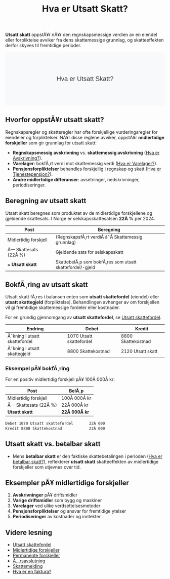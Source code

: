 ﻿---
title: "Hva er Utsatt Skatt?"
meta_title: "Hva er Utsatt Skatt?"
meta_description: '**Utsatt skatt** oppstÃ¥r nÃ¥r den regnskapsmessige verdien av en eiendel eller forpliktelse avviker fra dens skattemessige grunnlag, og skatteeffekten derfor s...'
slug: hva-er-utsatt-skatt
type: blog
layout: pages/single
---

**Utsatt skatt** oppstÃ¥r nÃ¥r den regnskapsmessige verdien av en eiendel eller forpliktelse avviker fra dens skattemessige grunnlag, og skatteeffekten derfor skyves til fremtidige perioder.

![Hva er Utsatt Skatt?](hva-er-utsatt-skatt-image.svg)

## Hvorfor oppstÃ¥r utsatt skatt?
Regnskapsregler og skatteregler har ofte forskjellige vurderingsregler for eiendeler og forpliktelser. NÃ¥r disse reglene avviker, oppstÃ¥r **midlertidige forskjeller** som gir grunnlag for utsatt skatt:

* **Regnskapsmessig avskrivning** vs. **skattemessig avskrivning** ([Hva er Avskrivning?](/blogs/regnskap/hva-er-avskrivning "Hva er Avskrivning? Prinsipper og Eksempler")).
* **Varelager**: bokfÃ¸rt verdi mot skattemessig verdi ([Hva er Varelager?](/blogs/regnskap/hva-er-varelager "Hva er Varelager “ RegnskapsfÃ¸ring og Vurdering")).
* **Pensjonsforpliktelser** behandles forskjellig i regnskap og skatt ([Hva er Tjenestepensjon?](/blogs/regnskap/hva-er-tjenestepensjon "Hva er Tjenestepensjon? RegnskapsfÃ¸ring og Skatt")).
* **Andre midlertidige differanser**: avsetninger, nedskrivninger, periodiseringer.

## Beregning av utsatt skatt
Utsatt skatt beregnes som produktet av de midlertidige forskjellene og gjeldende skattesats. I Norge er selskapsskattesatsen **22Â %** per 2024.

| **Post**                           | **Beregning**                                           |
|------------------------------------|---------------------------------------------------------|
| Midlertidig forskjell              | (RegnskapsfÃ¸rt verdiÂ âˆ’Â Skattemessig grunnlag)           |
| Ã— Skattesats (22Â %)                | Gjeldende sats for selskapsskatt                        |
| **= Utsatt skatt**                 | SkattebelÃ¸p som bokfÃ¸res som utsatt skattefordel/-gjeld |

## BokfÃ¸ring av utsatt skatt
Utsatt skatt fÃ¸res i balansen enten som **utsatt skattefordel** (eiendel) eller **utsatt skattegjeld** (forpliktelse). Behandlingen avhenger av om forskjellen vil gi fremtidige skattemessige fordeler eller kostnader.

For en grundig gjennomgang av **utsatt skattefordel**, se [Utsatt skattefordel](/blogs/regnskap/utsatt-skattefordel "Utsatt skattefordel “ Guide til beregning og bokfÃ¸ring").

| **Endring**                         | **Debet**                    | **Kredit**                  |
|-------------------------------------|------------------------------|-----------------------------|
| Ã˜kning i utsatt skattefordel        | 1070 Utsatt skattefordel     | 8800 Skattekostnad          |
| Ã˜kning i utsatt skattegjeld         | 8800 Skattekostnad           | 2120 Utsatt skatt           |

### Eksempel pÃ¥ bokfÃ¸ring
For en positiv midlertidig forskjell pÃ¥ 100Â 000Â kr:

| Post                                | BelÃ¸p       |
|-------------------------------------|-------------|
| Midlertidig forskjell               | 100Â 000Â kr  |
| Ã— Skattesats (22Â %)                 | 22Â 000Â kr   |
| **Utsatt skatt**                    | **22Â 000Â kr** |

```text
Debet 1070 Utsatt skattefordel       22Â 000
Kredit 8800 Skattekostnad            22Â 000
```

## Utsatt skatt vs. betalbar skatt
* Mens **betalbar skatt** er den faktiske skattebetalingen i perioden ([Hva er betalbar skatt?](/blogs/regnskap/betalbar-skatt "Hva er Betalbar skatt? Komplett guide til beregning og hÃ¥ndtering")), reflekterer **utsatt skatt** skatteeffekten av midlertidige forskjeller som utjevnes over tid.

## Eksempler pÃ¥ midlertidige forskjeller

1. **Avskrivninger** pÃ¥ driftsmidler
2. **Varige driftsmidler** som bygg og maskiner
3. **Varelager** ved ulike verdsettelsesmetoder
4. **Pensjonsforpliktelser** og ansvar for fremtidige ytelser
5. **Periodiseringer** av kostnader og inntekter

## Videre lesning

* [Utsatt skattefordel](/blogs/regnskap/utsatt-skattefordel "Utsatt skattefordel “ Guide til beregning og bokfÃ¸ring")
* [Midlertidige forskjeller](/blogs/regnskap/midlertidige-forskjeller "Midlertidige forskjeller i regnskap “ Forklaring og Eksempler")
* [Permanente forskjeller](/blogs/regnskap/permanente-forskjeller "Permanente forskjeller “ Hva er permanente skatteavvik?")
* [Ã…rsavslutning](/blogs/regnskap/hva-er-aarsavslutning "Hva er Ã…rsavslutning? Prosess og Viktige Poster")
* [Skattemelding](/blogs/regnskap/skattemelding "Skattemelding - Komplett Guide til Utfylling og Innlevering")
* [Hva er en faktura?](/blogs/regnskap/hva-er-en-faktura "Hva er en Faktura? En Guide til Norske Fakturakrav")






